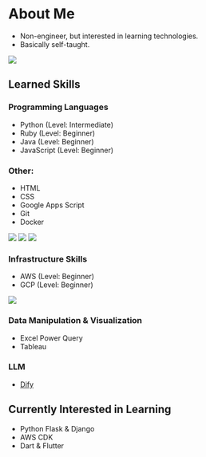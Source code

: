 # About Me
- Non-engineer, but interested in learning technologies.
- Basically self-taught.

![](https://github-readme-stats.vercel.app/api/top-langs?username=naorex&show_icons=true&locale=en&layout=compact)

## Learned Skills

### Programming Languages
- Python (Level: Intermediate)
- Ruby (Level: Beginner)
- Java (Level: Beginner)
- JavaScript (Level: Beginner)

### Other:
- HTML
- CSS
- Google Apps Script
- Git
- Docker

![](https://skillicons.dev/icons?i=python,ruby,java)
![](https://skillicons.dev/icons?i=html,css,javascript)
![](https://skillicons.dev/icons?i=git,docker)

### Infrastructure Skills
- AWS (Level: Beginner)
- GCP (Level: Beginner)

![](https://skillicons.dev/icons?i=aws,gcp)

### Data Manipulation & Visualization
- Excel Power Query
- Tableau

### LLM
- [Dify](https://github.com/langgenius/dify)

## Currently Interested in Learning
- Python Flask & Django
- AWS CDK
- Dart & Flutter